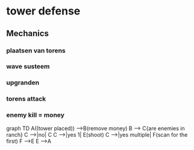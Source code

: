 ﻿# tower defense

## Mechanics
### plaatsen van torens
### wave susteem
### upgranden
### torens attack
### enemy kill = money 

graph TD
    A((tower placed)) -->B(remove money)
    B --> C{are enemies in ranch}
    C -->|no| C
    C -->|yes 1| E(shoot)
    C -->|yes multiple| F(scan for the first)
    F -->E
    E -->A
